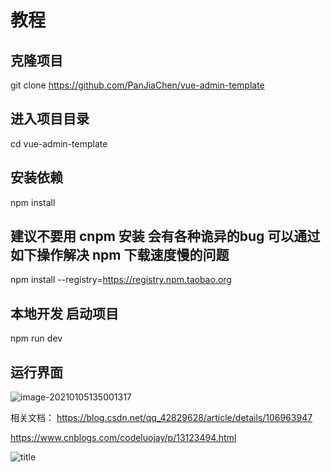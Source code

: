 # 教程

 ## 克隆项目
 git clone https://github.com/PanJiaChen/vue-admin-template

 ## 进入项目目录
 cd vue-admin-template

 ## 安装依赖
 npm install

 ## 建议不要用 cnpm 安装 会有各种诡异的bug 可以通过如下操作解决 npm 下载速度慢的问题
 npm install --registry=https://registry.npm.taobao.org

 ## 本地开发 启动项目
 npm run dev

## 运行界面

![image-20210105135001317](https://i.loli.net/2021/01/05/UdsaDw5zgSLWlck.png)



相关文档：
https://blog.csdn.net/qq_42829628/article/details/106963947

https://www.cnblogs.com/codeluojay/p/13123494.html

![title](https://i.loli.net/2021/01/27/Yh2guamCzHBqr1G.png)

